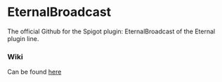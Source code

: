 # EternalBroadcast
The official Github for the Spigot plugin: EternalBroadcast of the Eternal plugin line.

### Wiki
Can be found [here](https://github.com/UnrealPixel/EternalBroadcast/wiki)
